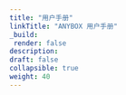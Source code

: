 ```yaml
---
title: "用户手册"
linkTitle: "ANYBOX 用户手册"
_build:
 render: false 
description:
draft: false
collapsible: true
weight: 40
---
```

